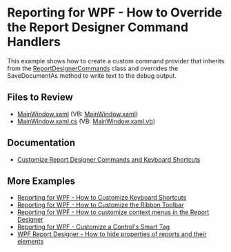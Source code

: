 # Reporting for WPF - How to Override the Report Designer Command Handlers


This example shows how to create a custom command provider that inherits from the [ReportDesignerCommands](https://docs.devexpress.com/WPF/DevExpress.Xpf.Reports.UserDesigner.ReportDesignerCommands) class and overrides the SaveDocumentAs method to write text to the debug output.



## Files to Review

* [MainWindow.xaml](./CS/MainWindow.xaml) (VB: [MainWindow.xaml](./VB/MainWindow.xaml))
* [MainWindow.xaml.cs](./CS/MainWindow.xaml.cs) (VB: [MainWindow.xaml.vb](./VB/MainWindow.xaml.vb))

## Documentation

* [Customize Report Designer Commands and Keyboard Shortcuts](https://docs.devexpress.com/XtraReports/118067/desktop-reporting/wpf-reporting/end-user-report-designer-for-wpf/api-and-customization/customize-report-designer-commands-and-hot-keys)

## More Examples

* [Reporting for WPF - How to Customize Keyboard Shortcuts](https://github.com/DevExpress-Examples/reporting-wpf-customize-keyboard-shortcuts-in-the-report-designer)
* [Reporting for WPF - How to Customize the Ribbon Toolbar](https://github.com/DevExpress-Examples/reporting-wpf-report-designer-customize-ribbon-toolbar)
* [Reporting for WPF - How to customize context menus in the Report Designer](https://github.com/DevExpress-Examples/reporting-wpf-customize-context-menus-in-report-designer)
* [Reporting for WPF - Customize a Control's Smart Tag](https://github.com/DevExpress-Examples/reporting-wpf-report-designer-customize-controls-smart-tag)
* [WPF Report Designer - How to hide properties of reports and their elements](https://github.com/DevExpress-Examples/wpf-reporting-hide-properties-in-designer)
